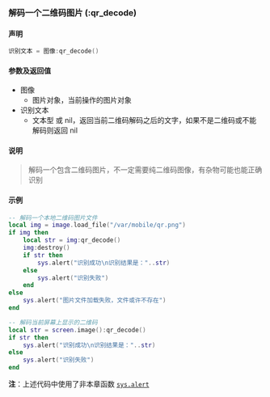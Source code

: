 ### 解码一个二维码图片 \(**:qr\_decode**\)


#### 声明
```lua
识别文本 = 图像:qr_decode()
```


#### 参数及返回值
- 图像
    - 图片对象，当前操作的图片对象
- 识别文本
    - 文本型 或 nil，返回当前二维码解码之后的文字，如果不是二维码或不能解码则返回 nil


#### 说明
> 解码一个包含二维码图片，不一定需要纯二维码图像，有杂物可能也能正确识别  


#### 示例  
```lua
-- 解码一个本地二维码图片文件
local img = image.load_file("/var/mobile/qr.png")
if img then
    local str = img:qr_decode()
    img:destroy()
    if str then
        sys.alert("识别成功\n识别结果是："..str)
    else
        sys.alert("识别失败")
    end
else
    sys.alert("图片文件加载失败，文件或许不存在")
end
```
```lua
-- 解码当前屏幕上显示的二维码
local str = screen.image():qr_decode()
if str then
    sys.alert("识别成功\n识别结果是："..str)
else
    sys.alert("识别失败")
end
```
**注**：上述代码中使用了非本章函数 [`sys.alert`](/Handbook/sys/sys.alert.md)


